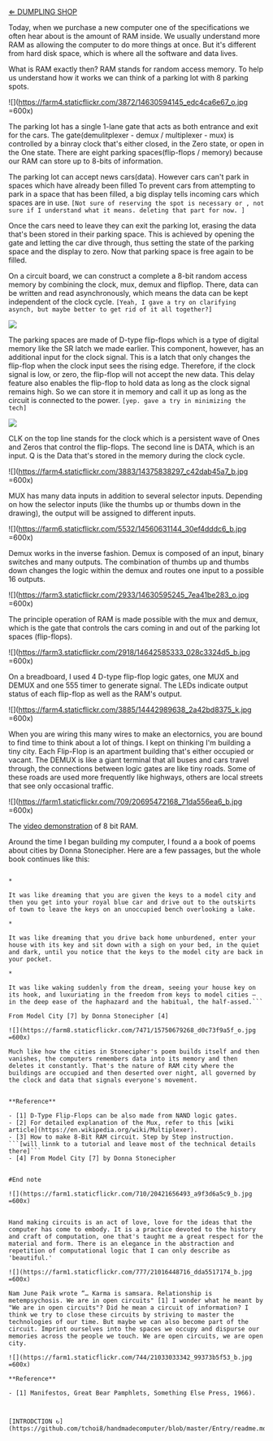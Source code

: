 [⇐ DUMPLING SHOP](https://github.com/tchoi8/handmadecomputer/blob/master/Dumpling/readme.md)

 

Today, when we purchase a new computer one of the specifications we often hear about is the amount of RAM inside. We usually understand more RAM as allowing the computer to do more things at once. But it's different from hard disk space, which is where all the software and data lives.

What is RAM exactly then? RAM stands for random access memory. To help us understand how it works we can think of a parking lot with 8 parking spots. 

![](https://farm4.staticflickr.com/3872/14630594145_edc4ca6e67_o.jpg =600x)
 
The parking lot has a single 1-lane gate that acts as both entrance and exit for the cars. The gate(demulitplexer - demux / multiplexer - mux) is controlled by a binray clock that's either closed, in the Zero state, or open in the One state. There are eight parking spaces(flip-flops / memory) because our RAM can store up to 8-bits of information. 

The parking lot can accept news cars(data). However cars can't park in spaces which have already been filled To prevent cars from attempting to park in a  space that has been filled, a big display tells incoming cars which spaces are in use.  ```[Not sure of reserving the spot is necessary or , not sure if I understand what it means. deleting that part for now. ]```

Once the cars need to leave they can exit the parking lot, erasing the data that's been stored in their parking space. This is achieved by opening the gate and letting the car dive through, thus setting the state of the parking space and the display to zero. Now that parking space is free again to be filled.

On a circuit board, we can construct a complete a 8-bit random access memory by combining the clock, mux, demux and flipflop. There, data can be written and read asynchronously, which means the data can be kept independent of the clock cycle. ```[Yeah, I gave a try on clarifying asynch, but maybe better to get rid of it all together?]```

![](https://farm1.staticflickr.com/655/20889869441_19e63ce7cb_o.jpg)

The parking spaces are made of D-type flip-flops which is a type of digital memory like the SR latch we made earlier. This component, however, has an additional input for the clock signal. This is a latch that only changes the flip-flop when the clock input sees the rising edge. Therefore, if the clock signal is low, or zero, the flip-flop will not accept the new data. This delay feature also enables the flip-flop to hold data as long as the clock signal remains high. So we can store it in memory and call it up as long as the circuit is connected to the power.   ```[yep. gave a try in minimizing the tech]``` 
 
![](https://farm1.staticflickr.com/614/20695978869_4907925e5a_o.jpg) 
 
CLK on the top line stands for the clock which is a persistent wave of Ones and Zeros that control the flip-flops. The second line is DATA, which is an input. Q is the Data that's stored in the memory during the clock cycle.  
 
![](https://farm4.staticflickr.com/3883/14375838297_c42dab45a7_b.jpg =600x)

MUX has many data inputs in addition to several selector inputs. Depending on how the selector inputs (like the thumbs up or thumbs down in the drawing), the output will be assigned to different inputs.

![](https://farm6.staticflickr.com/5532/14560631144_30ef4dddc6_b.jpg =600x)

Demux works in the inverse fashion. Demux is composed of an input, binary switches and many outputs. The combination of thumbs up and thumbs down changes the logic within the demux and routes one input to a possible 16 outputs.
 
![](https://farm3.staticflickr.com/2933/14630595245_7ea41be283_o.jpg =600x)

The principle operation of RAM is made possible with the mux and demux, which is the gate that controls the cars coming in and out of the parking lot spaces (flip-flops). 
 

 ![](https://farm3.staticflickr.com/2918/14642585333_028c3324d5_b.jpg =600x)

On a breadboard, I used 4 D-type flip-flop logic gates, one MUX and DEMUX and one 555 timer to generate signal. The LEDs indicate output status of each flip-flop as well as the RAM's output. 
 
![](https://farm4.staticflickr.com/3885/14442989638_2a42bd8375_k.jpg =600x)

When you are wiring this many wires to make an electornics, you are bound to find time to think about a lot of things. I kept on thinking I'm building a tiny city. Each Flip-Flop is an apartment building that's either occupied or vacant. The DEMUX is like a giant terminal that all buses and cars travel through, the connections between logic gates are like tiny roads. Some of these roads are used more frequently like highways, others are local streets that see only occasional traffic. 

![](https://farm1.staticflickr.com/709/20695472168_71da556ea6_b.jpg =600x)

The [video demonstration](https://vimeo.com/113169467) of 8 bit RAM. 
 

 
Around the time I began building my computer, I found a a book of poems about cities by Donna Stonecipher. Here are a few passages, but the whole book continues like this: 

```It was like dreaming that you are given the keys to a model city and instantly feeling the burden of ownership, the keys weighing down your coat pocket so severely you start dreaming of giving them back.

*

It was like dreaming that you are given the keys to a model city and then you get into your royal blue car and drive out to the outskirts of town to leave the keys on an unoccupied bench overlooking a lake.

*

It was like dreaming that you drive back home unburdened, enter your house with its key and sit down with a sigh on your bed, in the quiet and dark, until you notice that the keys to the model city are back in your pocket.

*

It was like waking suddenly from the dream, seeing your house key on its hook, and luxuriating in the freedom from keys to model cities — in the deep ease of the haphazard and the habitual, the half-assed.```

From Model City [7] by Donna Stonecipher [4] 

![](https://farm8.staticflickr.com/7471/15750679268_d0c73f9a5f_o.jpg =600x)

Much like how the cities in Stonecipher's poem builds itself and then vanishes, the computers remembers data into its memory and then deletes it constantly. That's the nature of RAM city where the buildings are occupied and then deserted over night, all governed by the clock and data that signals everyone's movement.  


**Reference** 

- [1] D-Type Flip-Flops can be also made from NAND logic gates.   
- [2] For detailed explanation of the Mux, refer to this [wiki article](https://en.wikipedia.org/wiki/Multiplexer).
- [3] How to make 8-Bit RAM circuit. Step by Step instruction.  ```[will linnk to a tutorial and leave most of the technical details there]``` 
- [4] From Model City [7] by Donna Stonecipher
 
 
#End note
 
![](https://farm1.staticflickr.com/710/20421656493_a9f3d6a5c9_b.jpg =600x)


Hand making circuits is an act of love, love for the ideas that the computer has come to embody. It is a practice devoted to the history and craft of computation, one that's taught me a great respect for the material and form. There is an elegance in the abstraction and repetition of computational logic that I can only describe as 'beautiful.'

![](https://farm1.staticflickr.com/777/21016448716_dda5517174_b.jpg =600x)

Nam June Paik wrote “… Karma is samsara. Relationship is metempsychosis. We are in open circuits" [1] I wonder what he meant by "We are in open circuits"? Did he mean a circuit of information? I think we try to close these circuits by striving to master the technologies of our time. But maybe we can also become part of the circuit. Imprint ourselves into the spaces we occupy and dispurse our memories across the people we touch. We are open circuits, we are open city.

![](https://farm1.staticflickr.com/744/21033033342_99373b5f53_b.jpg =600x)

**Reference**

- [1] Manifestos, Great Bear Pamphlets, Something Else Press, 1966).  

 

[INTRODCTION ↻](https://github.com/tchoi8/handmadecomputer/blob/master/Entry/readme.md)
